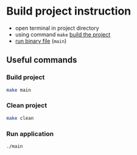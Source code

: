 # Build project instruction

- open terminal in project directory
- using command `make` [build the project](#build-project)
- [run binary file](#run-application) (`main`)

## Useful commands

### Build project

```bash
make main
```

### Clean project

```bash
make clean
```

### Run application

```bash
./main
```
